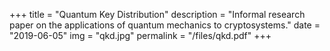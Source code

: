 +++
title = "Quantum Key Distribution"
description = "Informal research paper on the applications of quantum mechanics to cryptosystems."
date = "2019-06-05"
img = "qkd.jpg"
permalink = "/files/qkd.pdf"
+++
